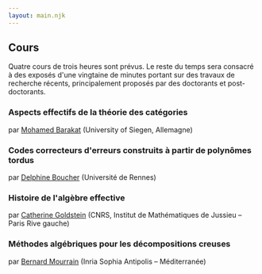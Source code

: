 ```yaml
---
layout: main.njk
---
```


## Cours

Quatre cours de trois heures sont prévus. Le reste du temps sera
consacré à des exposés d'une vingtaine de minutes portant sur des
travaux de recherche récents, principalement proposés par des
doctorants et post-doctorants.

### Aspects effectifs de la théorie des catégories

par [Mohamed Barakat](https://mohamed-barakat.github.io/) (University of Siegen, Allemagne)

### Codes correcteurs d'erreurs construits à partir de polynômes tordus

par [Delphine Boucher](https://perso.univ-rennes1.fr/delphine.boucher/) (Université de Rennes)

### Histoire de l'algèbre effective

par [Catherine Goldstein](https://webusers.imj-prg.fr/~catherine.goldstein/)
(CNRS, Institut de Mathématiques de Jussieu – Paris Rive gauche)

### Méthodes algébriques pour les décompositions creuses

par [Bernard Mourrain](https://www-sop.inria.fr/members/Bernard.Mourrain/) (Inria Sophia Antipolis – Méditerranée)
